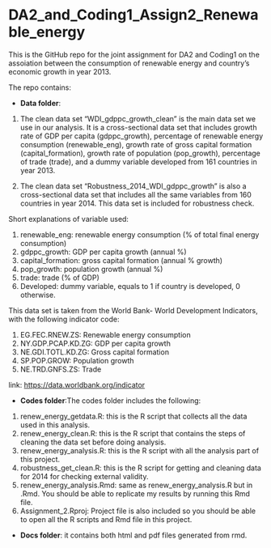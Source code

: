 # DA2_and_Coding1_Assign2_Renewable_energy

This is the GitHub repo for the joint assignment for DA2 and Coding1 on the assoiation between the consumption of renewable energy and country’s economic growth in
year 2013.

The repo contains:

- **Data folder**: 

1. The clean data set “WDI_gdppc_growth_clean” is the main data set we use in our analysis. It is a cross-sectional data set that includes growth rate of GDP per capita (gdppc_growth), percentage of renewable energy consumption (renewable_eng), growth rate of gross capital formation (capital_formation), growth rate of population (pop_growth), percentage of trade (trade), and a dummy variable developed from 161 countries in year 2013.

2. The clean data set “Robustness_2014_WDI_gdppc_growth” is also a cross-sectional data set that includes all the same variables from 160 countries in year 2014. This data set is included for robustness check.

Short explanations of variable used:

1. renewable_eng: renewable energy consumption (% of total final energy consumption)
2. gdppc_growth: GDP per capita growth (annual %)
3. capital_formation: gross capital formation (annual % growth)
4. pop_growth: population growth (annual %)
5. trade: trade (% of GDP)
6. Developed: dummy variable, equals to 1 if country is developed, 0 otherwise.

This data set is taken from the World Bank- World Development Indicators, with the following indicator code: 
1. EG.FEC.RNEW.ZS: Renewable energy consumption
2. NY.GDP.PCAP.KD.ZG: GDP per capita growth
3. NE.GDI.TOTL.KD.ZG: Gross capital formation
4. SP.POP.GROW: Population growth
5. NE.TRD.GNFS.ZS: Trade

link: https://data.worldbank.org/indicator

 
 
- **Codes folder**:The codes folder includes the following:

1. renew_energy_getdata.R: this is the R script that collects all the data used in this analysis.
2. renew_energy_clean.R: this is the R script that contains the steps of cleaning the data set before doing analysis.
3. renew_energy_analysis.R: this is the R script with all the analysis part of this project. 
4. robustness_get_clean.R: this is the R script for getting and cleaning data for 2014 for checking external validity.
5. renew_energy_analysis.Rmd: same as renew_energy_analysis.R but in .Rmd. You should be able to replicate my results by running this Rmd file.
6. Assignment_2.Rproj: Project file is also included so you should be able to open all the R scripts and Rmd file in this project. 
 
 
 
- **Docs folder**: it contains both html and pdf files generated from rmd.



